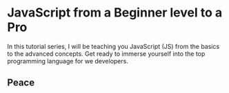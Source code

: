 # JavaScript from a Beginner level to a Pro
In this tutorial series, I will be teaching you JavaScript (JS) from the basics to the advanced concepts. 
Get ready to immerse yourself into the top programming language for we developers.
## Peace
